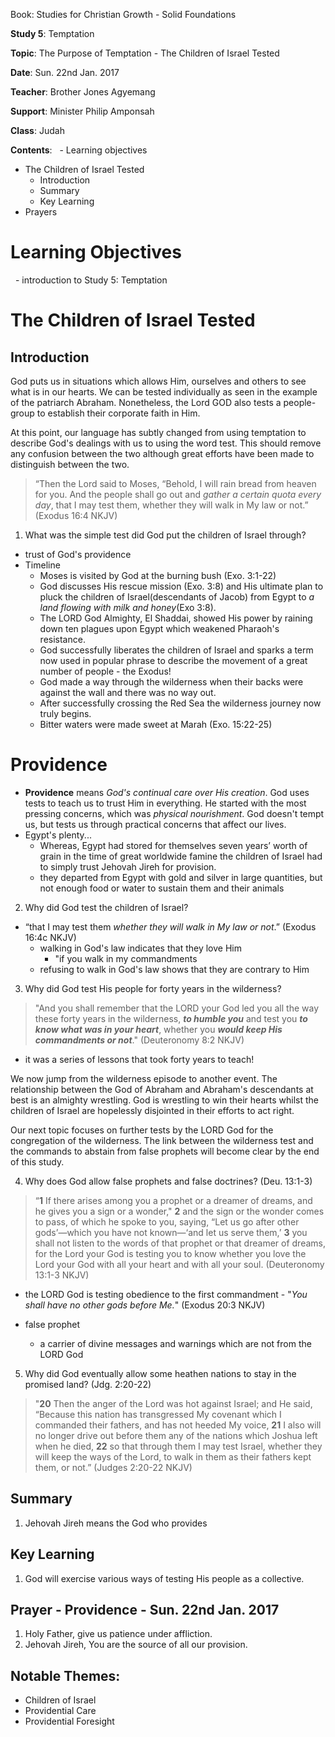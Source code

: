 Book: Studies for Christian Growth - Solid Foundations

**Study 5**: Temptation

**Topic**: The Purpose of Temptation - The Children of Israel Tested

**Date**: Sun. 22nd Jan. 2017 

**Teacher**: Brother Jones Agyemang

**Support**: Minister Philip Amponsah

**Class**: Judah

**Contents**:
  - Learning objectives
  - The Children of Israel Tested
    - Introduction
    - Summary
    - Key Learning
  - Prayers
	                  
# Learning Objectives
  - introduction to Study 5: Temptation

# The Children of Israel Tested
## Introduction
God puts us in situations which allows Him, ourselves and others to see what is in our hearts. We can be tested individually as seen in the example of the patriarch Abraham. Nonetheless, the Lord GOD also tests a people-group to establish their corporate faith in Him.

At this point, our language has subtly changed from using temptation to describe God's dealings with us to using the word test. This should remove any confusion between the two although great efforts have been made to distinguish between the two.

>“Then the Lord said to Moses, “Behold, I will rain bread from heaven for you. And the people shall go out and _gather a certain quota every day_, that I may test them, whether they will walk in My law or not.” (Exodus 16:4 NKJV)


1. What was the simple test did God put the children of Israel through?
  - trust of God's providence
  - Timeline
    - Moses is visited by God at the burning bush (Exo. 3:1-22)
    - God discusses His rescue mission (Exo. 3:8) and His ultimate plan to pluck the children of Israel(descendants of Jacob) from Egypt to _a land flowing with milk and honey_(Exo 3:8).
    - The LORD God Almighty, El Shaddai, showed His power by raining down ten plagues upon Egypt which weakened Pharaoh's resistance.
    - God successfully liberates the children of Israel and sparks a term now used in popular phrase to describe the movement of a great number of people - the Exodus!
    - God made a way through the wilderness when their backs were against the wall and there was no way out.
    - After successfully crossing the Red Sea the wilderness journey now truly begins.
    - Bitter waters were made sweet at Marah (Exo. 15:22-25)

# Providence
  - **Providence** means _God's continual care over His creation_. God uses tests to teach us to trust Him in everything. He started with the most pressing concerns, which was _physical nourishment_. God doesn't tempt us, but tests us through practical concerns that affect our lives. 
  - Egypt's plenty...
    - Whereas, Egypt had stored for themselves seven years’ worth of grain in the time of great worldwide famine the children of Israel had to simply trust Jehovah Jireh for provision.
    - they departed from Egypt with gold and silver in large quantities, but not enough food or water to sustain them and their animals

2. Why did God test the children of Israel?
  - “that I may test them *whether they will walk in My law or not*.” (Exodus 16:4c NKJV)
    - walking in God's law indicates that they love Him
      - "if you walk in my commandments
    - refusing to walk in God's law shows that they are contrary to Him

3. Why did God test His people for forty years in the wilderness?
  > "And you shall remember that the LORD your God led you all the way these forty years in the wilderness, **_to humble you_** and test you **_to know what was in your heart_**, whether you **_would keep His commandments or not_**." (Deuteronomy 8:2 NKJV)

 - it was a series of lessons that took forty years to teach!

We now jump from the wilderness episode to another event. The relationship between the God of Abraham and Abraham's descendants at best is an almighty wrestling. God is wrestling to win their hearts whilst the children of Israel are hopelessly disjointed in their efforts to act right. 

Our next topic focuses on further tests by the LORD God for the congregation of the wilderness. The link between the wilderness test and the commands to abstain from false prophets will become clear by the end of this study.



4. Why does God allow false prophets and false doctrines? (Deu. 13:1-3)
>“**1** If there arises among you a prophet or a dreamer of dreams, and he gives you a sign or a wonder,"
**2** and the sign or the wonder comes to pass, of which he spoke to you, saying, “Let us go after other gods’—which you have not known—‘and let us serve them,’
**3** you shall not listen to the words of that prophet or that dreamer of dreams, for the Lord your God is testing you to know whether you love the Lord your God with all your heart and with all your soul. (Deuteronomy 13:1-3 NKJV) 

 - the LORD God is testing obedience to the first commandment - "_You shall have no other gods before Me._" (Exodus 20:3 NKJV)

 - false prophet
   - a carrier of divine messages and warnings which are not from the LORD God
 

5. Why did God eventually allow some heathen nations to stay in the promised land? (Jdg. 2:20-22)
> "**20** Then the anger of the Lord was hot against Israel; and He said, “Because this nation has transgressed My covenant which I commanded their fathers, and has not heeded My voice, **21** I also will no longer drive out before them any of the nations which Joshua left when he died, **22** so that through them I may test Israel, whether they will keep the ways of the Lord, to walk in them as their fathers kept them, or not.” (Judges 2:20-22 NKJV) 


## Summary
1. Jehovah Jireh means the God who provides

## Key Learning
1. God will exercise various ways of testing His people as a collective.

## Prayer - Providence - Sun. 22nd Jan. 2017
1. Holy Father, give us patience under affliction. 
2. Jehovah Jireh, You are the source of all our provision. 

## Notable Themes:
  - Children of Israel
  - Providential Care
  - Providential Foresight
